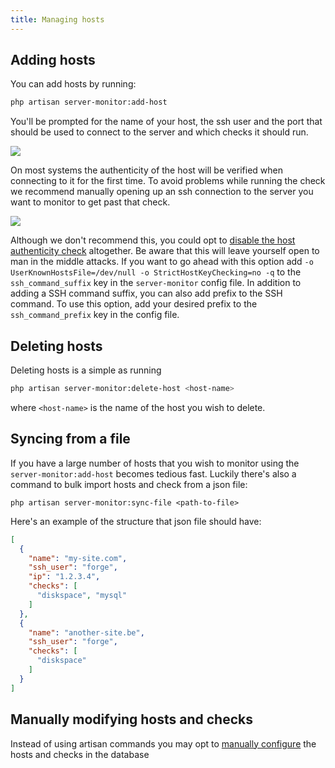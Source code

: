```yaml
---
title: Managing hosts
---
```




## Adding hosts

You can add hosts by running:

```bash
php artisan server-monitor:add-host
```

You'll be prompted for the name of your host, the ssh user and the port that should be used to connect to the server and which checks it should run.

<img src="/images/server-monitor/add-host.jpg" class="screenshot -cli">

On most systems the authenticity of the host will be verified when connecting to it for the first time. To avoid problems while running the check we recommend manually opening up an ssh connection to the server you want to monitor to get past that check.

<img src="/images/server-monitor/authenticity.jpg" class="screenshot -cli">

Although we don't recommend this, you could opt to [disable the host authenticity check](http://linuxcommando.blogspot.be/2008/10/how-to-disable-ssh-host-key-checking.html) altogether. Be aware that this will leave yourself open to man in the middle attacks. If you want to go ahead with this option add `-o UserKnownHostsFile=/dev/null -o StrictHostKeyChecking=no -q` to the `ssh_command_suffix` key in the `server-monitor` config file. In addition to adding a SSH command suffix, you can also add prefix to the SSH command. To use this option, add your desired prefix to the `ssh_command_prefix` key in the config file.

## Deleting hosts

Deleting hosts is a simple as running

```bash
php artisan server-monitor:delete-host <host-name>
```

where `<host-name>` is the name of the host you wish to delete.

## Syncing from a file

If you have a large number of hosts that you wish to monitor using the `server-monitor:add-host` becomes tedious fast. Luckily there's also a command to bulk import hosts and check from a json file:

```
php artisan server-monitor:sync-file <path-to-file>
```

Here's an example of the structure that json file should have:

```json
[
  {
    "name": "my-site.com",
    "ssh_user": "forge",
    "ip": "1.2.3.4",
    "checks": [
      "diskspace", "mysql"
    ]
  },
  {
    "name": "another-site.be",
    "ssh_user": "forge",
    "checks": [
      "diskspace"
    ]
  }
]
```

## Manually modifying hosts and checks

Instead of using artisan commands you may opt to [manually configure](https://docs.spatie.be/laravel-server-monitor/v1/advanced-usage/manually-configure-hosts-and-checks) the hosts and checks in the database
